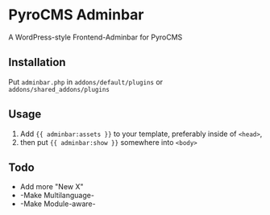 # PyroCMS Adminbar

A WordPress-style Frontend-Adminbar for PyroCMS

## Installation

Put `adminbar.php` in `addons/default/plugins` or `addons/shared_addons/plugins`

## Usage

1. Add `{{ adminbar:assets }}` to your template, preferably inside of `<head>`,
2. then put `{{ adminbar:show }}` somewhere into `<body>`

## Todo

- Add more "New X"
- -Make Multilanguage-
- -Make Module-aware-